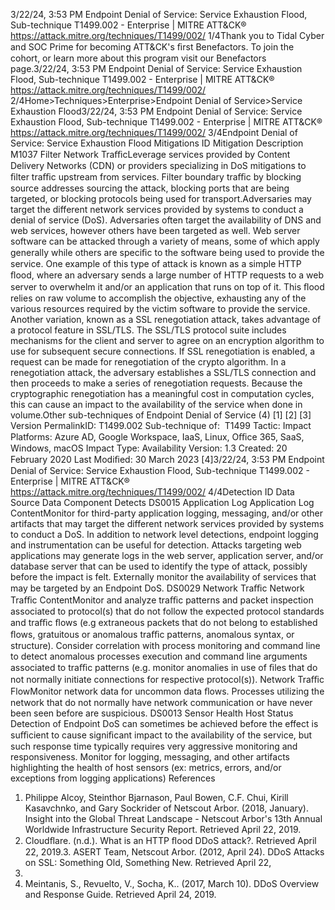 3/22/24, 3:53 PM Endpoint Denial of Service: Service Exhaustion Flood, Sub-technique T1499.002 - Enterprise | MITRE ATT&CK®
https://attack.mitre.org/techniques/T1499/002/ 1/4Thank you to Tidal Cyber and SOC Prime for becoming ATT&CK's ﬁrst Benefactors. To join the cohort, or learn more about this program visit our
Benefactors page.3/22/24, 3:53 PM Endpoint Denial of Service: Service Exhaustion Flood, Sub-technique T1499.002 - Enterprise | MITRE ATT&CK®
https://attack.mitre.org/techniques/T1499/002/ 2/4Home>Techniques>Enterprise>Endpoint Denial of Service>Service Exhaustion Flood3/22/24, 3:53 PM Endpoint Denial of Service: Service Exhaustion Flood, Sub-technique T1499.002 - Enterprise | MITRE ATT&CK®
https://attack.mitre.org/techniques/T1499/002/ 3/4Endpoint Denial of Service: Service Exhaustion Flood
Mitigations
ID Mitigation Description
M1037 Filter
Network
TraﬃcLeverage services provided by Content Delivery Networks (CDN) or providers specializing in DoS mitigations
to ﬁlter traﬃc upstream from services. Filter boundary traﬃc by blocking source addresses sourcing the
attack, blocking ports that are being targeted, or blocking protocols being used for transport.Adversaries may target the different network services provided by systems to conduct a denial of service (DoS). Adversaries often target the
availability of DNS and web services, however others have been targeted as well. Web server software can be attacked through a variety of
means, some of which apply generally while others are speciﬁc to the software being used to provide the service.
One example of this type of attack is known as a simple HTTP ﬂood, where an adversary sends a large number of HTTP requests to a web
server to overwhelm it and/or an application that runs on top of it. This ﬂood relies on raw volume to accomplish the objective, exhausting
any of the various resources required by the victim software to provide the service.
Another variation, known as a SSL renegotiation attack, takes advantage of a protocol feature in SSL/TLS. The SSL/TLS protocol suite
includes mechanisms for the client and server to agree on an encryption algorithm to use for subsequent secure connections. If SSL
renegotiation is enabled, a request can be made for renegotiation of the crypto algorithm. In a renegotiation attack, the adversary establishes
a SSL/TLS connection and then proceeds to make a series of renegotiation requests. Because the cryptographic renegotiation has a
meaningful cost in computation cycles, this can cause an impact to the availability of the service when done in volume.Other sub-techniques of Endpoint Denial of Service (4)
[1]
[2]
[3]
Version PermalinkID: T1499.002
Sub-technique of:  T1499
 
Tactic: Impact
 
Platforms: Azure AD, Google Workspace, IaaS, Linux, Oﬃce 365, SaaS, Windows, macOS
 
Impact Type: Availability
Version: 1.3
Created: 20 February 2020
Last Modiﬁed: 30 March 2023
[4]3/22/24, 3:53 PM Endpoint Denial of Service: Service Exhaustion Flood, Sub-technique T1499.002 - Enterprise | MITRE ATT&CK®
https://attack.mitre.org/techniques/T1499/002/ 4/4Detection
ID Data Source Data Component Detects
DS0015 Application Log Application Log
ContentMonitor for third-party application logging, messaging, and/or other artifacts that may
target the different network services provided by systems to conduct a DoS. In addition
to network level detections, endpoint logging and instrumentation can be useful for
detection. Attacks targeting web applications may generate logs in the web server,
application server, and/or database server that can be used to identify the type of attack,
possibly before the impact is felt. Externally monitor the availability of services that may
be targeted by an Endpoint DoS.
DS0029 Network Traﬃc Network Traﬃc
ContentMonitor and analyze traﬃc patterns and packet inspection associated to protocol(s) that
do not follow the expected protocol standards and traﬃc ﬂows (e.g extraneous packets
that do not belong to established ﬂows, gratuitous or anomalous traﬃc patterns,
anomalous syntax, or structure). Consider correlation with process monitoring and
command line to detect anomalous processes execution and command line arguments
associated to traﬃc patterns (e.g. monitor anomalies in use of ﬁles that do not normally
initiate connections for respective protocol(s)).
Network Traﬃc
FlowMonitor network data for uncommon data ﬂows. Processes utilizing the network that do
not normally have network communication or have never been seen before are
suspicious.
DS0013 Sensor Health Host Status Detection of Endpoint DoS can sometimes be achieved before the effect is suﬃcient to
cause signiﬁcant impact to the availability of the service, but such response time
typically requires very aggressive monitoring and responsiveness. Monitor for logging,
messaging, and other artifacts highlighting the health of host sensors (ex: metrics,
errors, and/or exceptions from logging applications)
References
1. Philippe Alcoy, Steinthor Bjarnason, Paul Bowen, C.F. Chui,
Kirill Kasavchnko, and Gary Sockrider of Netscout Arbor.
(2018, January). Insight into the Global Threat Landscape -
Netscout Arbor's 13th Annual Worldwide Infrastructure
Security Report. Retrieved April 22, 2019.
2. Cloudﬂare. (n.d.). What is an HTTP ﬂood DDoS attack?.
Retrieved April 22, 2019.3. ASERT Team, Netscout Arbor. (2012, April 24). DDoS Attacks
on SSL: Something Old, Something New. Retrieved April 22,
2019.
4. Meintanis, S., Revuelto, V., Socha, K.. (2017, March 10). DDoS
Overview and Response Guide. Retrieved April 24, 2019.